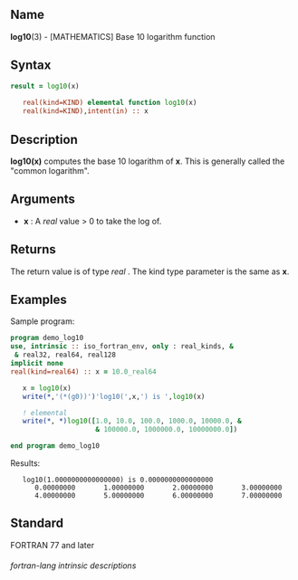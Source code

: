 ## __Name__

__log10__(3) - \[MATHEMATICS\] Base 10 logarithm function

## __Syntax__
```fortran
result = log10(x)
 
   real(kind=KIND) elemental function log10(x)
   real(kind=KIND),intent(in) :: x
```
## __Description__

__log10(x)__ computes the base 10 logarithm of __x__. This
is generally called the "common logarithm".

## __Arguments__

  - __x__
    : A _real_ value > 0 to take the log of.

## __Returns__

The return value is of type _real_ . The kind type parameter is
the same as __x__.

## __Examples__

Sample program:

```fortran
program demo_log10
use, intrinsic :: iso_fortran_env, only : real_kinds, &
 & real32, real64, real128
implicit none
real(kind=real64) :: x = 10.0_real64

   x = log10(x)
   write(*,'(*(g0))')'log10(',x,') is ',log10(x)

   ! elemental
   write(*, *)log10([1.0, 10.0, 100.0, 1000.0, 10000.0, &
                     & 100000.0, 1000000.0, 10000000.0])

end program demo_log10
```
  Results:
```text
   log10(1.0000000000000000) is 0.0000000000000000
      0.00000000       1.00000000       2.00000000       3.00000000  
      4.00000000       5.00000000       6.00000000       7.00000000    
```
## __Standard__

FORTRAN 77 and later

###### fortran-lang intrinsic descriptions
